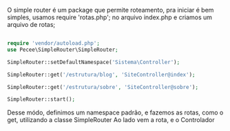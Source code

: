 O simple router é um package que permite roteamento, pra iniciar é bem simples, usamos require 'rotas.php'; no arquivo index.php
e criamos um arquivo de rotas;

```php

require 'vendor/autoload.php';
use Pecee\SimpleRouter\SimpleRouter;

SimpleRouter::setDefaultNamespace('Sistema\Controller');

SimpleRouter::get('/estrutura/blog', 'SiteController@index');

SimpleRouter::get('/estrutura/sobre', 'SiteController@sobre');

SimpleRouter::start();
```

Desse módo, definimos um namespace padrão, e fazemos as rotas, como o get, utilizando a classe SimpleRouter
Ao lado vem a rota, e o Controlador


